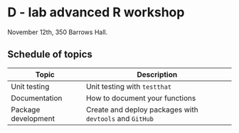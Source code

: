 

# D - lab advanced R workshop

November 12th, 350 Barrows Hall.


## Schedule of topics

| Topic | Description |
| ----- |  ---------  |
| Unit testing | Unit testing with `testthat` |
| Documentation | How to document your functions |
| Package development | Create and deploy packages with `devtools` and `GitHub` |
